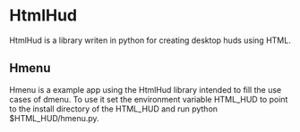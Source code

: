 HtmlHud
=======

HtmlHud is a library writen in python for creating desktop huds using HTML.

Hmenu
-----

Hmenu is a example app using the HtmlHud library intended to fill the use cases of dmenu. To use it set the environment variable HTML_HUD to point to the install directory of the HTML_HUD and run python $HTML_HUD/hmenu.py.
